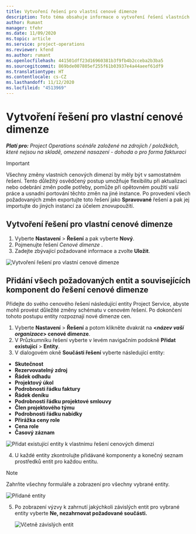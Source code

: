 ```yaml
---
title: Vytvoření řešení pro vlastní cenové dimenze
description: Toto téma obsahuje informace o vytvoření řešení vlastních cenových dimenzí.
author: Rumant
manager: tfehr
ms.date: 11/09/2020
ms.topic: article
ms.service: project-operations
ms.reviewer: kfend
ms.author: rumant
ms.openlocfilehash: 441501dff23d16960381b3f9fb4b2cceba2b3ba5
ms.sourcegitcommit: 869bde007805ef255f61b03937e4a44aeef61df9
ms.translationtype: HT
ms.contentlocale: cs-CZ
ms.lasthandoff: 11/12/2020
ms.locfileid: "4513969"
---
```

# <a name="create-a-solution-for-custom-pricing-dimensions"></a>Vytvoření řešení pro vlastní cenové dimenze

 _**Platí pro:** Project Operations scénáře založené na zdrojích / položkách, které nejsou na skladě, omezené nasazení - dohoda o pro forma fakturaci_ 

>[!IMPORTANT]
>Všechny změny vlastních cenových dimenzí by měly být v samostatném řešení. Tento důležitý osvědčený postup umožňuje flexibilitu při aktualizaci nebo odebrání změn podle potřeby, pomůže při opětovném použití vaší práce a usnadní portování těchto změn na jiné instance. Po provedení všech požadovaných změn exportujte toto řešení jako **Spravované** řešení a pak jej importujte do jiných instancí za účelem znovupoužití.

## <a name="create-a-solution-for-custom-pricing-dimensions"></a>Vytvoření řešení pro vlastní cenové dimenze

1.  Vyberte **Nastavení** > **Řešení** a pak vyberte **Nový**.
2.  Pojmenujte řešení *Cenové dimenze <your organization name>*.
3. Zadejte zbývající požadované informace a zvolte **Uložit**.

  ![Vytvoření řešení pro vlastní cenové dimenze](./media/Creation-of-custom-pricing-dimension-solution.png)
 
## <a name="add-all-required-entities-and-related-components-to-the-pricing-dimension-solution"></a>Přidání všech požadovaných entit a souvisejících komponent do řešení cenové dimenze

Přidejte do svého cenového řešení následující entity Project Service, abyste mohli provést důležité změny schématu v cenovém řešení. Po dokončení tohoto postupu entity rozpoznají nové dimenze cen.

1.  Vyberte **Nastavení** > **Řešení** a potom klikněte dvakrát na **<*název vaší organizace*> cenové dimenze**.
2.  V Průzkumníku řešení vyberte v levém navigačním podokně **Přidat existující** > **Entity**.
3.  V dialogovém okně **Součásti řešení** vyberte následující entity:
 
   - **Skutečnost**
   - **Rezervovatelný zdroj**
   - **Řádek odhadu**
   - **Projektový úkol**
   - **Podrobnosti řádku faktury**
   - **Řádek deníku**
   - **Podrobnosti řádku projektové smlouvy**
   - **Člen projektového týmu**
   - **Podrobnosti řádku nabídky**
   - **Přirážka ceny role**
   - **Cena role**
   - **Časový záznam**
 
   ![Přidat existující entity k vlastnímu řešení cenových dimenzí](./media/Existing-entities-to-PD-solution.png)
 
 4. U každé entity zkontrolujte přidávané komponenty a konečný seznam prostředků entit pro každou entitu. 

   >[!NOTE]
   > Zahrňte všechny formuláře a zobrazení pro všechny vybrané entity.

  ![Přidané entity](./media/solution-component-selection.png)


5.  Po zobrazení výzvy k zahrnutí jakýchkoli závislých entit pro vybrané entity vyberte **Ne, nezahrnovat požadované součásti.**

    ![Včetně závislých entit](./media/Do-not-include-required.png)
